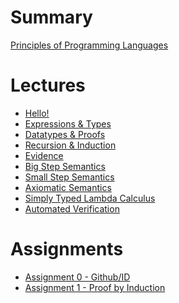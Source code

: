 # Summary

[Principles of Programming Languages](./index.md)

# Lectures

- [Hello!](./lectures/L00Hello.md)
- [Expressions & Types](./lectures/L01Expressions.md)
- [Datatypes & Proofs](./lectures/L02Datatypes.md)
- [Recursion & Induction]()
- [Evidence]()
- [Big Step Semantics]()
- [Small Step Semantics]()
- [Axiomatic Semantics]()
- [Simply Typed Lambda Calculus]()
- [Automated Verification]()

# Assignments

- [Assignment 0 - Github/ID](https://forms.gle/RaMSzzKCkgDYfKQYA)
- [Assignment 1 - Proof by Induction]()
